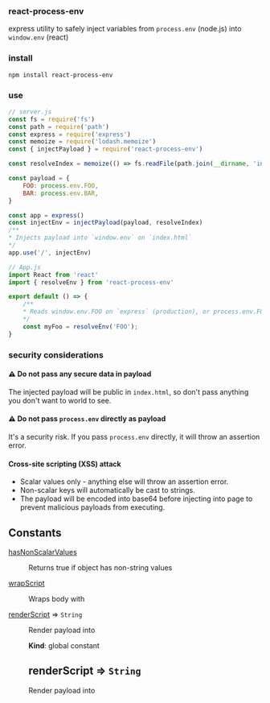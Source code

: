 ### react-process-env

express utility to safely inject variables from `process.env` (node.js) into `window.env` (react)

### install

`npm install react-process-env`

### use

```javascript
// server.js
const fs = require('fs')
const path = require('path')
const express = require('express')
const memoize = require('lodash.memoize')
const { injectPayload } = require('react-process-env')

const resolveIndex = memoize(() => fs.readFile(path.join(__dirname, 'index.html')))

const payload = {
    FOO: process.env.FOO,
    BAR: process.env.BAR,
}

const app = express()
const injectEnv = injectPayload(payload, resolveIndex)
/**
* Injects payload into `window.env` on `index.html`
*/
app.use('/', injectEnv)
```

```javascript
// App.js
import React from 'react'
import { resolveEnv } from 'react-process-env'

export default () => {
    /**
    * Reads window.env.FOO on `express` (production), or process.env.FOO on `react-scripts start` (development)
    */
    const myFoo = resolveEnv('FOO');
}

```

### security considerations

#### :warning: Do not pass any secure data in payload

The injected payload will be public in `index.html`, so don't pass anything you don't want to world to see.

#### :warning: Do not pass `process.env` directly as payload

It's a security risk. If you pass `process.env` directly, it will throw an assertion error.

#### Cross-site scripting (XSS) attack
- Scalar values only - anything else will throw an assertion error.
- Non-scalar keys will automatically be cast to strings.
- The payload will be encoded into base64 before injecting into page to prevent malicious payloads from executing.
## Constants

<dl>
<dt><a href="#hasNonScalarValues">hasNonScalarValues</a></dt>
<dd><p>Returns true if object has non-string values</p>
</dd>
<dt><a href="#wrapScript">wrapScript</a></dt>
<dd><p>Wraps body with <script></script></p>
</dd>
<dt><a href="#renderScript">renderScript</a> ⇒ <code>String</code></dt>
<dd><p>Render payload into <script> tag</p>
</dd>
</dl>

## Functions

<dl>
<dt><a href="#toBase64">toBase64(payload:)</a> ⇒ <code>string</code></dt>
<dd><p>Encode payload into base64</p>
</dd>
<dt><a href="#encodeData">encodeData(payload:)</a> ⇒ <code>string</code></dt>
<dd><p>Stringify and encode payload into base64</p>
</dd>
<dt><a href="#isProcessEnv">isProcessEnv(payload:)</a> ⇒ <code>boolean</code></dt>
<dd><p>Returns true is payload is process.env</p>
</dd>
<dt><a href="#checkPayload">checkPayload(payload:)</a> ⇒ <code>*</code></dt>
<dd><p>Assert payload !== process.env</p>
</dd>
<dt><a href="#injectScript">injectScript(payload:, body:)</a> ⇒ <code>String</code></dt>
<dd><p>Inject rendered script tag into <head> of HTML body</p>
</dd>
<dt><a href="#injectPayload">injectPayload(payload:, resolver:)</a> ⇒ <code>function</code></dt>
<dd><p>Create express callback that injects script into resolved HTML body</p>
</dd>
</dl>

<a name="hasNonScalarValues"></a>

## hasNonScalarValues
Returns true if object has non-string values

**Kind**: global constant  
<a name="wrapScript"></a>

## wrapScript
Wraps body with <script></script>

**Kind**: global constant  
<a name="renderScript"></a>

## renderScript ⇒ <code>String</code>
Render payload into <script> tag

**Kind**: global constant  
**Returns**: <code>String</code> - : <script> tag  

| Param | Type | Description |
| --- | --- | --- |
| payload: | <code>Object</code> | payload |

<a name="toBase64"></a>

## toBase64(payload:) ⇒ <code>string</code>
Encode payload into base64

**Kind**: global function  
**Returns**: <code>string</code> - : base64 payload  

| Param | Type | Description |
| --- | --- | --- |
| payload: | <code>Object</code> | payload |

<a name="encodeData"></a>

## encodeData(payload:) ⇒ <code>string</code>
Stringify and encode payload into base64

**Kind**: global function  
**Returns**: <code>string</code> - : encoded payload  

| Param | Type | Description |
| --- | --- | --- |
| payload: | <code>Object</code> | payload |

<a name="isProcessEnv"></a>

## isProcessEnv(payload:) ⇒ <code>boolean</code>
Returns true is payload is process.env

**Kind**: global function  
**Returns**: <code>boolean</code> - : check  

| Param | Type | Description |
| --- | --- | --- |
| payload: | <code>Object</code> | payload |

<a name="checkPayload"></a>

## checkPayload(payload:) ⇒ <code>\*</code>
Assert payload !== process.env

**Kind**: global function  
**Returns**: <code>\*</code> - : payload  

| Param | Type | Description |
| --- | --- | --- |
| payload: | <code>Object</code> | payload |

<a name="injectScript"></a>

## injectScript(payload:, body:) ⇒ <code>String</code>
Inject rendered script tag into <head> of HTML body

**Kind**: global function  
**Returns**: <code>String</code> - : HTML body with <script> tag  

| Param | Type | Description |
| --- | --- | --- |
| payload: | <code>Object</code> | payload |
| body: | <code>String</code> | HTML body |

<a name="injectPayload"></a>

## injectPayload(payload:, resolver:) ⇒ <code>function</code>
Create express callback that injects script into resolved HTML body

**Kind**: global function  
**Returns**: <code>function</code> - : express callback  

| Param | Type | Description |
| --- | --- | --- |
| payload: | <code>Object</code> | payload |
| resolver: | <code>function</code> | async callback to resolve the HTML body |

